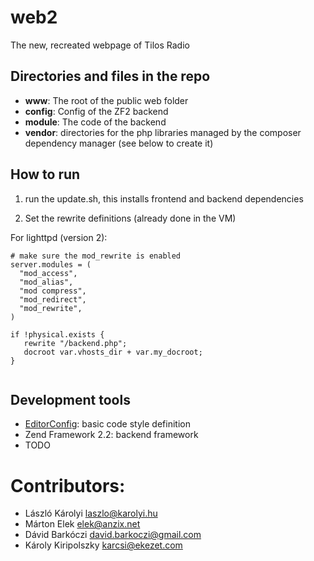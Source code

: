 web2
====

The new, recreated webpage of Tilos Radio

Directories and files in the repo
---------------------------------

* __www__: The root of the public web folder
* __config__: Config of the ZF2 backend
* __module__: The code of the backend
* __vendor__: directories for the php libraries managed by the composer dependency manager (see below to create it)

How to run
----------

1. run the update.sh, this installs frontend and backend dependencies

2. Set the rewrite definitions (already done in the VM)

For lighttpd (version 2):
```
# make sure the mod_rewrite is enabled
server.modules = (
  "mod_access",
  "mod_alias",
  "mod compress",
  "mod_redirect",
  "mod_rewrite",
)

if !physical.exists {
   rewrite "/backend.php";
   docroot var.vhosts_dir + var.my_docroot;
}


```

Development tools
-----------------

* [EditorConfig](http://editorconfig.org/): basic code style definition
* Zend Framework 2.2: backend framework
* TODO

Contributors:
=============

- László Károlyi laszlo@karolyi.hu
- Márton Elek elek@anzix.net
- Dávid Barkóczi david.barkoczi@gmail.com
- Károly Kiripolszky karcsi@ekezet.com

